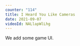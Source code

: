 ```yaml
---
counter: "114"
title: I Heard You Like Cameras
date: 2021-09-07
videoId: NALlapWlLhg
---
```


We add some game UI.